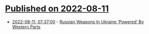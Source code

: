 # [Published on 2022-08-11](index.md)

* [2022-08-11, 07:37:00](https://soylentnews.org/article.pl?sid=22/08/10/1721250&from=rss) - [Russian Weapons In Ukraine ‘Powered’ By Western Parts](https://soylentnews.org/article.pl?sid=22/08/10/1721250&from=rss)
